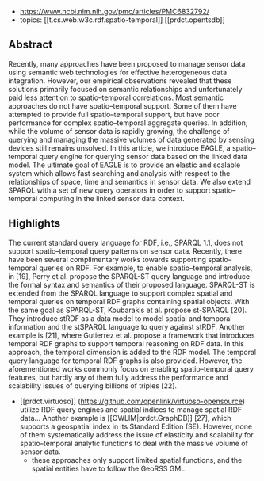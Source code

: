 
- https://www.ncbi.nlm.nih.gov/pmc/articles/PMC6832792/
- topics: [[t.cs.web.w3c.rdf.spatio-temporal]] [[prdct.opentsdb]] 

## Abstract

Recently, many approaches have been proposed to manage sensor data using semantic web technologies for effective heterogeneous data integration. However, our empirical observations revealed that these solutions primarily focused on semantic relationships and unfortunately paid less attention to spatio–temporal correlations. Most semantic approaches do not have spatio–temporal support. Some of them have attempted to provide full spatio–temporal support, but have poor performance for complex spatio–temporal aggregate queries. In addition, while the volume of sensor data is rapidly growing, the challenge of querying and managing the massive volumes of data generated by sensing devices still remains unsolved. In this article, we introduce EAGLE, a spatio–temporal query engine for querying sensor data based on the linked data model. The ultimate goal of EAGLE is to provide an elastic and scalable system which allows fast searching and analysis with respect to the relationships of space, time and semantics in sensor data. We also extend SPARQL with a set of new query operators in order to support spatio–temporal computing in the linked sensor data context.

## Highlights

The current standard query language for RDF, i.e., SPARQL 1.1, does not support spatio–temporal query patterns on sensor data. Recently, there have been several complimentary works towards supporting spatio–temporal queries on RDF. For example, to enable spatio–temporal analysis, in [19], Perry et al. propose the SPARQL-ST query language and introduce the formal syntax and semantics of their proposed language. SPARQL-ST is extended from the SPARQL language to support complex spatial and temporal queries on temporal RDF graphs containing spatial objects. With the same goal as SPARQL-ST, Koubarakis et al. propose st-SPARQL [20]. They introduce stRDF as a data model to model spatial and temporal information and the stSPARQL language to query against stRDF. Another example is [21], where Gutierrez et al. propose a framework that introduces temporal RDF graphs to support temporal reasoning on RDF data. In this approach, the temporal dimension is added to the RDF model. The temporal query language for temporal RDF graphs is also provided. However, the aforementioned works commonly focus on enabling spatio–temporal query features, but hardly any of them fully address the performance and scalability issues of querying billions of triples [22].

- [[prdct.virtuoso]] (https://github.com/openlink/virtuoso-opensource) utilize RDF query engines and spatial indices to manage spatial RDF data... Another example is [[OWLIM|prdct.GraphDB]] [27], which supports a geospatial index in its Standard Edition (SE). However, none of them systematically address the issue of elasticity and scalability for spatio–temporal analytic functions to deal with the massive volume of sensor data.
  - these approaches only support limited spatial functions, and the spatial entities have to follow the GeoRSS GML